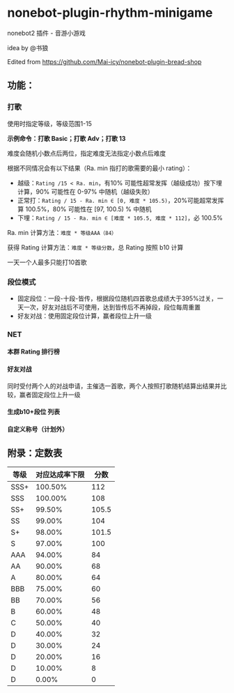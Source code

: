 # nonebot-plugin-rhythm-minigame
nonebot2 插件 - 音游小游戏

idea by @书狼

Edited from https://github.com/Mai-icy/nonebot-plugin-bread-shop

## 功能：
### 打歌

使用时指定等级，等级范围1-15

**示例命令：打歌 Basic；打歌 Adv；打歌 13**

难度会随机小数点后两位，指定难度无法指定小数点后难度

根据不同情况会有以下结果（Ra. min 指打的歌需要的最小 rating）：

- 越级：``Rating /15 < Ra. min``，有10% 可能性超常发挥（越级成功）按下埋计算，90% 可能性在 0-97% 中随机（越级失败）
- 正常打：``Rating / 15 - Ra. min ∈ [0, 难度 * 105.5)``，20%可能超常发挥算 100.5%，80% 可能性在 [97, 100.5) % 中随机
- 下埋：``Rating / 15 - Ra. min ∈ [难度 * 105.5, 难度 * 112]``，必 100.5%

Ra. min 计算方法：``难度 * 等级AAA（84）``

获得 Rating 计算方法：``难度 * 等级分数``，总 Rating 按照 b10 计算

一天一个人最多只能打10首歌
### 段位模式

- 固定段位：一段-十段-皆传，根据段位随机四首歌总成绩大于395%过关，一天一次，好友对战后不可使用，达到皆传后不再掉段，段位每周重置
- 好友对战：使用固定段位计算，赢者段位上升一级
### NET

#### 本群 Rating 排行榜
#### 好友对战 

同时受付两个人的对战申请，主催选一首歌，两个人按照打歌随机结算出结果并比较，赢者固定段位上升一级
#### 生成b10+段位 列表

#### 自定义称号（计划外）
## 附录：定数表

| 等级   | 对应达成率下限 | 分数    |
|------|---------|-------|
| SSS+ | 100.50% | 112   |
| SSS  | 100.00% | 108   |
| SS+  | 99.50%  | 105.5 |
| SS   | 99.00%  | 104   |
| S+   | 98.00%  | 101.5 |
| S    | 97.00%  | 100   |
| AAA  | 94.00%  | 84    |
| AA   | 90.00%  | 68    |
| A    | 80.00%  | 64    |
| BBB  | 75.00%  | 60    |
| BB   | 70.00%  | 56    |
| B    | 60.00%  | 48    |
| C    | 50.00%  | 40    |
| D    | 40.00%  | 32    |
| D    | 30.00%  | 24    |
| D    | 20.00%  | 16    |
| D    | 10.00%  | 8     |
| D    | 0.00%   | 0     |

